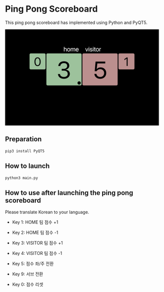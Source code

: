# Ping Pong Scoreboard
This ping pong scoreboard has implemented using Python and PyQT5.

![Screenshot](doc/screenshot.png)

## Preparation
```
pip3 install PyQT5
```

## How to launch
```
python3 main.py
```

## How to use after launching the ping pong scoreboard
Please translate Korean to your language.

- Key 1: HOME 팀 점수 +1
- Key 2: HOME 팀 점수 -1

- Key 3: VISITOR 팀 점수 +1
- Key 4: VISITOR 팀 점수 -1

- Key 5: 점수 좌/주 전환

- Key 9: 서브 전환

- Key 0: 점수 리셋

